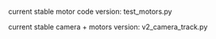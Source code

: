 current stable motor code version:
test_motors.py


current stable camera + motors version: 
v2_camera_track.py
